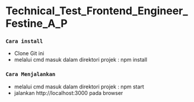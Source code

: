 # Technical_Test_Frontend_Engineer_Festine_A_P

### `Cara install`
- Clone Git ini
- melalui cmd masuk dalam direktori projek : npm install

### `Cara Menjalankan`
-  melalui cmd masuk dalam direktori projek : npm start
- jalankan http://localhost:3000 pada browser

